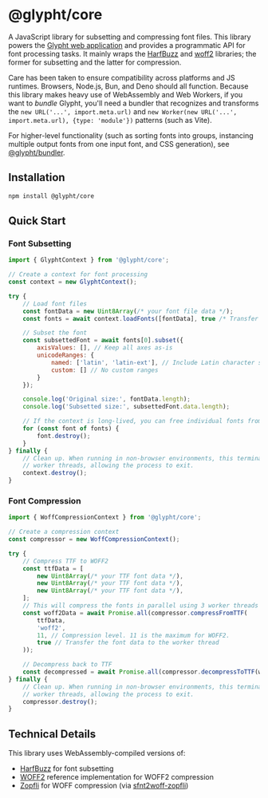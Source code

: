 # @glypht/core

A JavaScript library for subsetting and compressing font files. This library powers the [Glypht web application](https://github.com/valadaptive/glypht) and provides a programmatic API for font processing tasks. It mainly wraps the [HarfBuzz](https://github.com/harfbuzz/harfbuzz) and [woff2](https://github.com/google/woff2) libraries; the former for subsetting and the latter for compression.

Care has been taken to ensure compatibility across platforms and JS runtimes. Browsers, Node.js, Bun, and Deno should all function. Because this library makes heavy use of WebAssembly and Web Workers, if you want to *bundle* Glypht, you'll need a bundler that recognizes and transforms the `new URL('...', import.meta.url)` and `new Worker(new URL('...', import.meta.url), {type: 'module'})` patterns (such as Vite).

For higher-level functionality (such as sorting fonts into groups, instancing multiple output fonts from one input font, and CSS generation), see [@glypht/bundler](https://www.npmjs.com/package/@glypht/bundler).

## Installation

```bash
npm install @glypht/core
```

## Quick Start

### Font Subsetting

```javascript
import { GlyphtContext } from '@glypht/core';

// Create a context for font processing
const context = new GlyphtContext();

try {
    // Load font files
    const fontData = new Uint8Array(/* your font file data */);
    const fonts = await context.loadFonts([fontData], true /* Transfer the font data to the worker thread */);

    // Subset the font
    const subsettedFont = await fonts[0].subset({
        axisValues: [], // Keep all axes as-is
        unicodeRanges: {
            named: ['latin', 'latin-ext'], // Include Latin character sets
            custom: [] // No custom ranges
        }
    });

    console.log('Original size:', fontData.length);
    console.log('Subsetted size:', subsettedFont.data.length);

    // If the context is long-lived, you can free individual fonts from it
    for (const font of fonts) {
        font.destroy();
    }
} finally {
    // Clean up. When running in non-browser environments, this terminates
    // worker threads, allowing the process to exit.
    context.destroy();
}

```

### Font Compression

```javascript
import { WoffCompressionContext } from '@glypht/core';

// Create a compression context
const compressor = new WoffCompressionContext();

try {
    // Compress TTF to WOFF2
    const ttfData = [
        new Uint8Array(/* your TTF font data */),
        new Uint8Array(/* your TTF font data */),
        new Uint8Array(/* your TTF font data */),
    ];
    // This will compress the fonts in parallel using 3 worker threads (or fewer, if there are fewer than 3 cores)
    const woff2Data = await Promise.all(compressor.compressFromTTF(
        ttfData,
        'woff2',
        11, // Compression level. 11 is the maximum for WOFF2.
        true // Transfer the font data to the worker thread
    ));

    // Decompress back to TTF
    const decompressed = await Promise.all(compressor.decompressToTTF(woff2Data));
} finally {
    // Clean up. When running in non-browser environments, this terminates
    // worker threads, allowing the process to exit.
    compressor.destroy();
}

```

## Technical Details

This library uses WebAssembly-compiled versions of:
- [HarfBuzz](https://harfbuzz.github.io/) for font subsetting
- [WOFF2](https://github.com/google/woff2) reference implementation for WOFF2 compression
- [Zopfli](https://github.com/google/zopfli) for WOFF compression (via [sfnt2woff-zopfli](https://github.com/bramstein/sfnt2woff-zopfli))
